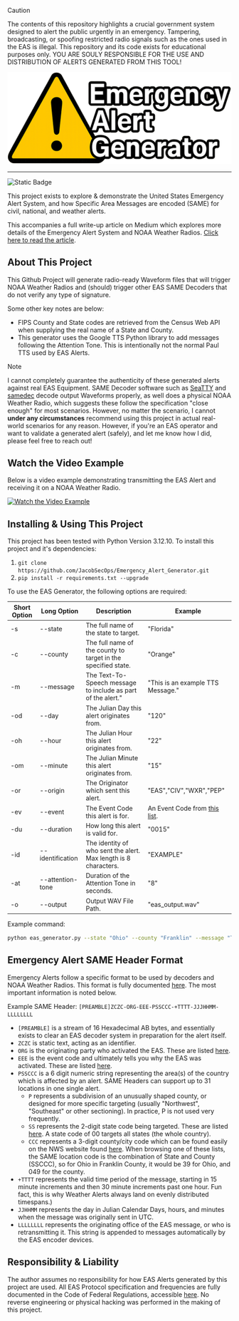 > [!CAUTION]
> The contents of this repository highlights a crucial government system designed to alert the public urgently in an emergency. Tampering, broadcasting, or spoofing restricted radio signals such as the ones used in the EAS is illegal. This repository and its code exists for educational purposes only. YOU ARE SOULY RESPONSIBLE FOR THE USE AND DISTRIBUTION OF ALERTS GENERATED FROM THIS TOOL!

![Emergency Alert Generator](docs/logo.png)

---
![Static Badge](https://img.shields.io/badge/python-3.12-blue)


This project exists to explore & demonstrate the United States Emergency Alert System, and how Specific Area Messages are encoded (SAME) for civil, national, and weather alerts. 

This accompanies a full write-up article on Medium which explores more details of the Emergency Alert System and NOAA Weather Radios. [Click here to read the article](https://medium.com/@oglesbeejacob/hacking-the-airwaves-simulating-emergency-alerts-with-a-pi-and-sdr-de578e40f53b).

## About This Project

This Github Project will generate radio-ready Waveform files that will trigger NOAA Weather Radios and (should) trigger other EAS SAME Decoders that do not verify any type of signature. 

Some other key notes are below:

* FIPS County and State codes are retrieved from the Census Web API when supplying the real name of a State and County.
* This generator uses the Google TTS Python library to add messages following the Attention Tone. This is intentionally not the normal Paul TTS used by EAS Alerts.

> [!NOTE]
> I cannot completely guarantee the authenticity of these generated alerts against real EAS Equipment. SAME Decoder software such as [SeaTTY](https://www.dxsoft.com/en/products/seatty/) and [samedec](https://crates.io/crates/samedec) decode output Waveforms properly, as well does a physical NOAA Weather Radio, which suggests these follow the specification "close enough" for most scenarios. However, no matter the scenario, I cannot **under any circumstances** recommend using this project in actual real-world scenarios for any reason. However, if you're an EAS operator and want to validate a generated alert (safely), and let me know how I did, please feel free to reach out!

## Watch the Video Example
Below is a video example demonstrating transmitting the EAS Alert and receiving it on a NOAA Weather Radio.

[![Watch the Video Example](https://img.youtube.com/vi/Q81Cd0IZ0RE/0.jpg)](https://youtu.be/Q81Cd0IZ0RE)

## Installing & Using This Project
This project has been tested with Python Version 3.12.10. 
To install this project and it's dependencies:
1. `git clone https://github.com/JacobSecOps/Emergency_Alert_Generator.git`
2. `pip install -r requirements.txt --upgrade`

To use the EAS Generator, the following options are required:

|Short Option|Long Option|Description|Example|
|------------|-----------|-----------|-------|
|-s|--state|The full name of the state to target.|"Florida"|
|-c|--county|The full name of the county to target in the specified state.|"Orange"|
|-m|--message|The Text-To-Speech message to include as part of the alert."|"This is an example TTS Message."|
|-od|--day|The Julian Day this alert originates from.|"120"|
|-oh|--hour|The Julian Hour this alert originates from.|"22"|
|-om|--minute|The Julian Minute this alert originates from.|"15"|
|-or|--origin|The Originator which sent this alert.|"EAS","CIV","WXR","PEP"|
|-ev|--event|The Event Code this alert is for.|An Event Code from [this list](https://www.ecfr.gov/current/title-47/chapter-I/subchapter-A/part-11/subpart-B/section-11.31#p-11.31(e)).
|-du|--duration|How long this alert is valid for.|"0015"
|-id|--identification|The identity of who sent the alert. Max length is 8 characters.|"EXAMPLE"
|-at|--attention-tone|Duration of the Attention Tone in seconds.|"8"|
|-o|--output|Output WAV File Path.|"eas_output.wav"|

Example command:

```bash
python eas_generator.py --state "Ohio" --county "Franklin" --message "This is a test of the EAS Generator" --day "110" --hour "2" --minute "22" --origin "WXR" --event "RWT" --duration "0015" --identification "NWS/KILN" --attention-tone "8" --output "example_output.wav"
```

## Emergency Alert SAME Header Format
Emergency Alerts follow a specific format to be used by decoders and NOAA Weather Radios. This format is fully documented [here](https://www.ecfr.gov/current/title-47/chapter-I/subchapter-A/part-11#11.31). The most important information is noted below.

Example SAME Header: `[PREAMBLE]ZCZC-ORG-EEE-PSSCCC-+TTTT-JJJHHMM-LLLLLLLL`

* `[PREAMBLE]` is a stream of 16 Hexadecimal AB bytes, and essentially exists to clear an EAS decoder system in preparation for the alert itself.
* `ZCZC` is static text, acting as an identifier.
* `ORG` is the originating party who activated the EAS. These are listed [here](https://www.ecfr.gov/current/title-47/chapter-I/subchapter-A/part-11/subpart-B/section-11.31#p-11.31(e)).
* `EEE` is the event code and ultimately tells you why the EAS was activated. These are listed [here](https://www.ecfr.gov/current/title-47/chapter-I/subchapter-A/part-11/subpart-B/section-11.31#p-11.31(e)).
* `PSSCCC` is a 6 digit numeric string representing the area(s) of the country which is affected by an alert. SAME Headers can support up to 31 locations in one single alert.
    * `P` represents a subdivision of an unusually shaped county, or designed for more specific targeting (usually "Northwest", "Southeast" or other sectioning). In practice, P is not used very frequently.
    * `SS` represents the 2-digit state code being targeted. These are listed [here](https://www.ecfr.gov/current/title-47/chapter-I/subchapter-A/part-11/subpart-B/section-11.31#p-11.31(f)). A state code of 00 targets all states (the whole country).
    * `CCC` represents a 3-digit county/city code which can be found easily on the NWS website found [here](https://www.weather.gov/nwr/counties). When browsing one of these lists, the SAME location code is the combination of State and County (SSCCC), so for Ohio in Franklin County, it would be 39 for Ohio, and 049 for the county.
* `+TTTT` represents the valid time period of the message, starting in 15 minute increments and then 30 minute increments past one hour. Fun fact, this is why Weather Alerts always land on evenly distributed timespans.)
* `JJHHMM` represents the day in Julian Calendar Days, hours, and minutes when the message was originally sent in UTC.
* `LLLLLLLL` represents the originating office of the EAS message, or who is retransmitting it. This string is appended to messages automatically by the EAS encoder devices.

## Responsibility & Liability
The author assumes no responsibility for how EAS Alerts generated by this project are used. All EAS Protocol specification and frequencies are fully documented in the Code of Federal Regulations, accessible [here](https://www.ecfr.gov/current/title-47/section-11.31). No reverse engineering or physical hacking was performed in the making of this project.
